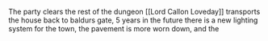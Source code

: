 The party clears the rest of the dungeon
[[Lord Callon Loveday]] transports the house back to baldurs gate, 5 years in the future
there is a new lighting system for the town, the pavement is more worn down, and the